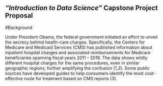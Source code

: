 ## *“Introduction to Data Science”* Capstone Project Proposal

#Background

Under President Obama, the federal government initiated an effort to unveil the secrecy behind health-care charges.  Specifically, the Centers for Medicare and Medicaid Services (CMS) has published information about inpatient hospital charges and associated reimbursements for Medicare beneficiaries spanning fiscal years 2011 – 2016.  The data shows wildly different hospital charges for the same procedures, even in similar geographic regions, further amplifying the confusion (1,2).  Some public sources have developed guides to help consumers identify the most cost-effective route for treatment based on CMS reports (3).
